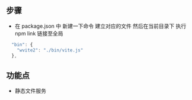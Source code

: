 ## 步骤

- 在 package.json 中 新建一下命令 建立对应的文件 然后在当前目录下 执行 npm link 链接至全局

```js
  "bin": {
    "wvite2": "./bin/vite.js"
  },
```

## 功能点

- 静态文件服务
